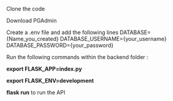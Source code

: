 Clone the code

Download PGAdmin

Create a .env file and add the following lines
DATABASE={Name_you_created}
DATABASE_USERNAME={your_username}
DATABASE_PASSWORD={your_password}

Run the following commands within the backend folder :

**export FLASK_APP=index.py**

**export FLASK_ENV=development**

**flask run** to run the API

